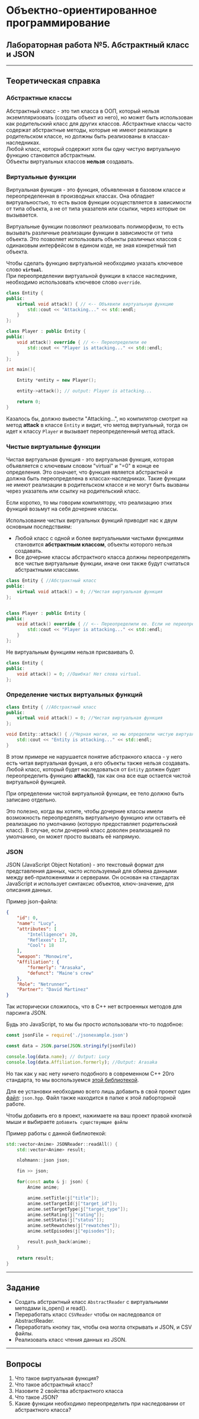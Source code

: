 # Объектно-ориентированное программирование  

## Лабораторная работа №5. Абстрактный класс и JSON  
---  
## Теоретическая справка   

### Абстрактные классы  

Абстрактный класс - это тип класса в ООП, который нельзя экземпляризовать (создать объект из него), но может быть использован как родительский класс для других классов. Абстрактные классы часто содержат абстрактные методы, которые не имеют реализации в родительском классе, но должны быть реализованы в классах-наследниках.  
Любой класс, который содержит хотя бы одну чистую виртуальную функцию становится абстрактным.  
Объекты виртуальных классов **нельзя** создавать.

### Виртуальные функции  

Виртуальная функция - это функция, объявленная в базовом классе и переопределенная в производных классах. Она обладает виртуальностью, то есть вызов функции осуществляется в зависимости от типа объекта, а не от типа указателя или ссылки, через которые он вызывается.

Виртуальные функции позволяют реализовать полиморфизм, то есть вызывать различные реализации функции в зависимости от типа объекта. Это позволяет использовать объекты различных классов с одинаковым интерфейсом в едином коде, не зная конкретный тип объекта.   

Чтобы сделать функцию виртуальной необходимо указать ключевое слово **`virtual`**.  
При переопределении виртуальной функции в классе наследнике, необходимо использовать ключевое слово `override`.  

```cpp
class Entity {
public:
    virtual void attack() { // <-- Объявили виртуальную функцию
        std::cout << "Attacking..." << std::endl;
    }
};

class Player : public Entity {
public:
    void attack() override { // <-- Переопределили ее
        std::cout << "Player is attacking..." << std::endl;
    }
};

int main(){

    Entity *entity = new Player();

    entity->attack(); // output: Player is attacking...

    return 0;
}
```
Казалось бы, должно вывести "Attacking...", но компилятор смотрит на метод **attack** в классе `Entity` и видит, что метод виртуальный, тогда он идет к классу `Player` и вызывает переопределенный метод attack.  

### Чистые виртуальные функции  

Чистая виртуальная функция - это виртуальная функция, которая объявляется с ключевым словом "virtual" и "=0" в конце ее определения. Это означает, что функция является абстрактной и должна быть переопределена в классах-наследниках. Такие функции не имеют реализации в родительском классе и не могут быть вызваны через указатель или ссылку на родительский класс. 

Если коротко, то мы говорим компилятору, что реализацию этих функций возьмут на себя дочерние классы.  


Использование чистых виртуальных функций приводит нас к двум основным последствиям:  
* Любой класс с одной и более виртуальными чистыми функциями становится **абстрактным классом**, объекты которого нельзя создавать.  
* Все дочерние классы абстрактного класса должны переопределять все чистые виртуальные функции, иначе они также будут считаться абстрактными классами.

```cpp
class Entity { //Абстрактный класс
public:
    virtual void attack() = 0; //Чистая виртуальная функция
};


class Player : public Entity {
public:
    void attack() override { // <-- Переопределили ее. Если не переопределить ее, то компилятор выдаст ошибку!
        std::cout << "Player is attacking..." << std::endl;
    }
};
```

Не виртуальным функциям нельзя присваивать 0.  
```cpp
class Entity {
public:
    void attack() = 0; //Ошибка! Нет слова virtual.
};
```

### Определение чистых виртуальных функций  

```cpp
class Entity { //Абстрактный класс
public:
    virtual void attack() = 0; //Чистая виртуальная функция
};

void Entity::attack() { //Черная магия, но мы определили чистую виртуальную функцию.
    std::cout << "Entity is attacking..." << std::endl;
}
```
В этом примере не нарушается понятие абстракного класса - у него есть читая виртуальная фунция, а его объекты также нельзя создавать. Любой класс, который будет наследоваться от `Entity` должен будет переопределить функцию **attack()**, так как она все еще остается чистой виртуальной функцией.  

При определении чистой виртуальной функции, ее тело должно быть записано отдельно.

Это полезно, когда вы хотите, чтобы дочерние классы имели возможность переопределять виртуальную функцию или оставить её реализацию по умолчанию (которую предоставляет родительский класс). В случае, если дочерний класс доволен реализацией по умолчанию, он может просто вызвать её напрямую.  


### JSON  

JSON (JavaScript Object Notation) - это текстовый формат для представления данных, часто используемый для обмена данными между веб-приложениями и серверами. Он основан на стандартах JavaScript и использует синтаксис объектов, ключ-значение, для описания данных.   

Пример json-файла:  
```json
{
    "id": 0,
    "name": "Lucy",
    "attributes": [
        "Intelligence": 20,
        "Reflexes": 17,
        "Cool": 18
    ],
    "weapon": "Monowire",
    "Affiliation": {
        "formerly": "Arasaka",
        "defunct": "Maine's crew"
    },
    "Role": "Netrunner",
    "Partner": "David Martinez"
}
```

Так исторически сложилось, что в С++ нет встроенных методов для парсинга JSON.  

Будь это JavaScript, то мы бы просто использовали что-то подобное:  
```js
const jsonFile = require('./jsonexample.json')

const data = JSON.parse(JSON.stringify(jsonFile))

console.log(data.name); // Output: Lucy
console.log(data.Affiliation.formerly); //Output: Arasaka
```
Но так как у нас нету ничего подобного в современном С++ 20го стандарта, то мы воспользуемся [этой библиотекой](https://github.com/nlohmann/json).  

Для ее установки необходимо всего лишь добавить в свой проект один [файл](https://github.com/nlohmann/json/blob/develop/single_include/nlohmann/json.hpp): `json.hpp`. Файл также находится в папке к этой лаборторной работе.  

Чтобы добавить его в проект, нажимаете на ваш проект правой кнопкой мыши и выбираете `добавить существующие файлы`

Пример работы с данной библиотекой:  
```cpp
std::vector<Anime> JSONReader::readAll() {
    std::vector<Anime> result;

    nlohmann::json json;

    fin >> json;

    for(const auto & j: json) {
        Anime anime;

        anime.setTitle(j["title"]);
        anime.setTargetId(j["target_id"]);
        anime.setTargetType(j["target_type"]);
        anime.setRating(j["rating"]);
        anime.setStatus(j["status"]);
        anime.setRewatches(j["rewatches"]);
        anime.setEpisodes(j["episodes"]);

        result.push_back(anime);
    }

    return result;
}
```

---
## **Задание**  
* Создать абстрактный класс `AbstractReader` с виртуальными методами is_open() и read().
* Переработать класс `CSVReader` чтобы он наследовался от AbstractReader.  
* Переработать кнопку так, чтобы она могла открывать и JSON, и CSV файлы.
* Реализовать класс чтения данных из JSON.

---

## Вопросы
1. Что такое виртуальная функция?
2. Что такое абстрактный класс?
3. Назовите 2 свойства абстрактного класса
4. Что такое JSON?
5. Какие функции необходимо переопределить при наследовании от абстрактного класса?

